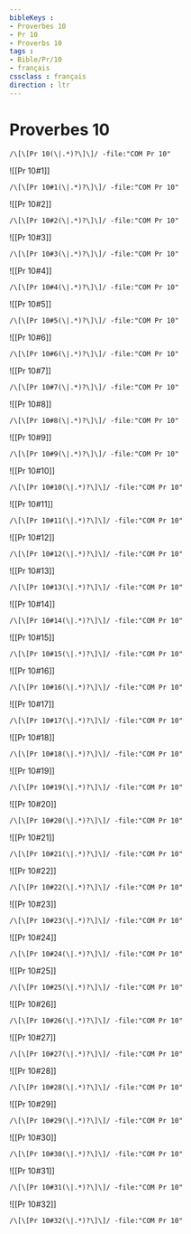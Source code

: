 ```yaml
---
bibleKeys : 
- Proverbes 10
- Pr 10
- Proverbs 10
tags : 
- Bible/Pr/10
- français
cssclass : français
direction : ltr
---
```


# Proverbes 10

```query
/\[\[Pr 10(\|.*)?\]\]/ -file:"COM Pr 10"
```



![[Pr 10#1]]

```query
/\[\[Pr 10#1(\|.*)?\]\]/ -file:"COM Pr 10"
```

![[Pr 10#2]]

```query
/\[\[Pr 10#2(\|.*)?\]\]/ -file:"COM Pr 10"
```

![[Pr 10#3]]

```query
/\[\[Pr 10#3(\|.*)?\]\]/ -file:"COM Pr 10"
```

![[Pr 10#4]]

```query
/\[\[Pr 10#4(\|.*)?\]\]/ -file:"COM Pr 10"
```

![[Pr 10#5]]

```query
/\[\[Pr 10#5(\|.*)?\]\]/ -file:"COM Pr 10"
```

![[Pr 10#6]]

```query
/\[\[Pr 10#6(\|.*)?\]\]/ -file:"COM Pr 10"
```

![[Pr 10#7]]

```query
/\[\[Pr 10#7(\|.*)?\]\]/ -file:"COM Pr 10"
```

![[Pr 10#8]]

```query
/\[\[Pr 10#8(\|.*)?\]\]/ -file:"COM Pr 10"
```

![[Pr 10#9]]

```query
/\[\[Pr 10#9(\|.*)?\]\]/ -file:"COM Pr 10"
```

![[Pr 10#10]]

```query
/\[\[Pr 10#10(\|.*)?\]\]/ -file:"COM Pr 10"
```

![[Pr 10#11]]

```query
/\[\[Pr 10#11(\|.*)?\]\]/ -file:"COM Pr 10"
```

![[Pr 10#12]]

```query
/\[\[Pr 10#12(\|.*)?\]\]/ -file:"COM Pr 10"
```

![[Pr 10#13]]

```query
/\[\[Pr 10#13(\|.*)?\]\]/ -file:"COM Pr 10"
```

![[Pr 10#14]]

```query
/\[\[Pr 10#14(\|.*)?\]\]/ -file:"COM Pr 10"
```

![[Pr 10#15]]

```query
/\[\[Pr 10#15(\|.*)?\]\]/ -file:"COM Pr 10"
```

![[Pr 10#16]]

```query
/\[\[Pr 10#16(\|.*)?\]\]/ -file:"COM Pr 10"
```

![[Pr 10#17]]

```query
/\[\[Pr 10#17(\|.*)?\]\]/ -file:"COM Pr 10"
```

![[Pr 10#18]]

```query
/\[\[Pr 10#18(\|.*)?\]\]/ -file:"COM Pr 10"
```

![[Pr 10#19]]

```query
/\[\[Pr 10#19(\|.*)?\]\]/ -file:"COM Pr 10"
```

![[Pr 10#20]]

```query
/\[\[Pr 10#20(\|.*)?\]\]/ -file:"COM Pr 10"
```

![[Pr 10#21]]

```query
/\[\[Pr 10#21(\|.*)?\]\]/ -file:"COM Pr 10"
```

![[Pr 10#22]]

```query
/\[\[Pr 10#22(\|.*)?\]\]/ -file:"COM Pr 10"
```

![[Pr 10#23]]

```query
/\[\[Pr 10#23(\|.*)?\]\]/ -file:"COM Pr 10"
```

![[Pr 10#24]]

```query
/\[\[Pr 10#24(\|.*)?\]\]/ -file:"COM Pr 10"
```

![[Pr 10#25]]

```query
/\[\[Pr 10#25(\|.*)?\]\]/ -file:"COM Pr 10"
```

![[Pr 10#26]]

```query
/\[\[Pr 10#26(\|.*)?\]\]/ -file:"COM Pr 10"
```

![[Pr 10#27]]

```query
/\[\[Pr 10#27(\|.*)?\]\]/ -file:"COM Pr 10"
```

![[Pr 10#28]]

```query
/\[\[Pr 10#28(\|.*)?\]\]/ -file:"COM Pr 10"
```

![[Pr 10#29]]

```query
/\[\[Pr 10#29(\|.*)?\]\]/ -file:"COM Pr 10"
```

![[Pr 10#30]]

```query
/\[\[Pr 10#30(\|.*)?\]\]/ -file:"COM Pr 10"
```

![[Pr 10#31]]

```query
/\[\[Pr 10#31(\|.*)?\]\]/ -file:"COM Pr 10"
```

![[Pr 10#32]]

```query
/\[\[Pr 10#32(\|.*)?\]\]/ -file:"COM Pr 10"
```

